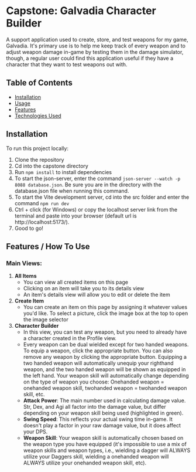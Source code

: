 # Capstone: Galvadia Character Builder

A support application used to create, store, and test weapons for my game, Galvadia. It's primary use is to help me keep track of every weapon and to adjust weapon damage in-game by testing them in the damage simulator, though, a regular user could find this application useful if they have a character that they want to test weapons out with.

## Table of Contents
- [Installation](#installation)
- [Usage](#usage)
- [Features](#features)
- [Technologies Used](#technologies-used)

## Installation

To run this project locally:
1. Clone the repository
2. Cd into the capstone directory
3. Run `npm install` to install dependencies
4. To start the json-server, enter the command `json-server --watch -p 8088 database.json`. Be sure you are in the directory with the database.json file when running this command.
5. To start the Vite development server, cd into the src folder and enter the command `npm run dev`
6. Ctrl + click (for Windows) or copy the localhost server link from the terminal and paste into your browser (default url is http://localhost:5173/).
7. Good to go!

## Features / How To Use

### Main Views:

1. **All Items**
   - You can view all created items on this page
   - Clicking on an item will take you to its details view
   - An item's details view will allow you to edit or delete the item
2. **Create Item**
   - You can create an item on this page by assigning it whatever values you'd like. To select a picture, click the image box at the top to open the image selector
3. **Character Builder**
   - In this view, you can test any weapon, but you need to already have a character created in the Profile view.
   - Every weapon can be dual wielded except for two handed weapons. To equip a weapon, click the appropriate button. You can also remove any weapon by clicking the appropriate button. Equipping a two handed weapon will automatically unequip your righthand weapon, and the two handed weapon will be shown as equipped in the left hand. Your weapon skill will automatically change depending on the type of weapon you choose: Onehanded weapon = onehanded weapon skill, twohanded weapon = twohanded weapon skill, etc.
   - **Attack Power**: The main number used in calculating damage value. Str, Dex, and Agi all factor into the damage value, but differ depending on your weapon skill being used (highlighted in green).
   - **Swing Speed**: This reflects your actual swing time in-game. It doesn't play a factor in your raw damage value, but it does affect your DPS.
   - **Weapon Skill**: Your weapon skill is automatically chosen based on the weapon type you have equipped (it's impossible to use a mix of weapon skills and weapon types, i.e., wielding a dagger will ALWAYS utilize your Daggers skill, wielding a onehanded weapon will ALWAYS utilize your onehanded weapon skill, etc).






